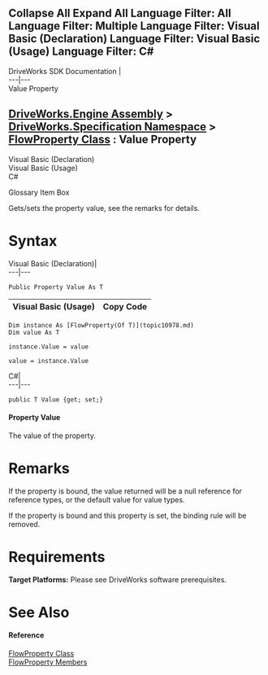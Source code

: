        

 Collapse All Expand All  Language Filter: All  Language Filter: Multiple  Language Filter: Visual Basic (Declaration) Language Filter: Visual Basic (Usage) Language Filter: C#  
---  
DriveWorks SDK Documentation  |   
---|---  
Value Property   
  
[DriveWorks.Engine Assembly](topic2156.md) > [DriveWorks.Specification Namespace](topic10764.md) > [FlowProperty<T> Class](topic10978.md) : Value Property  
---  
  
Visual Basic (Declaration)    
Visual Basic (Usage)    
C# 

Glossary Item Box

Gets/sets the property value, see the remarks for details. 

# Syntax

Visual Basic (Declaration)|   
---|---  
      
    
    Public Property Value As T  
  
Visual Basic (Usage)| Copy Code  
---|---  
      
    
    Dim instance As [FlowProperty(Of T)](topic10978.md)
    Dim value As T
     
    instance.Value = value
     
    value = instance.Value  
  
C#|   
---|---  
      
    
    public T Value {get; set;}  
  
#### Property Value

The value of the property.

# Remarks

If the property is bound, the value returned will be a null reference for reference types, or the default value for value types.

If the property is bound and this property is set, the binding rule will be removed.

# Requirements

**Target Platforms:** Please see DriveWorks software prerequisites.

# See Also

#### Reference

[FlowProperty<T> Class](topic10978.md)   
[FlowProperty<T> Members](topic10979.md)


